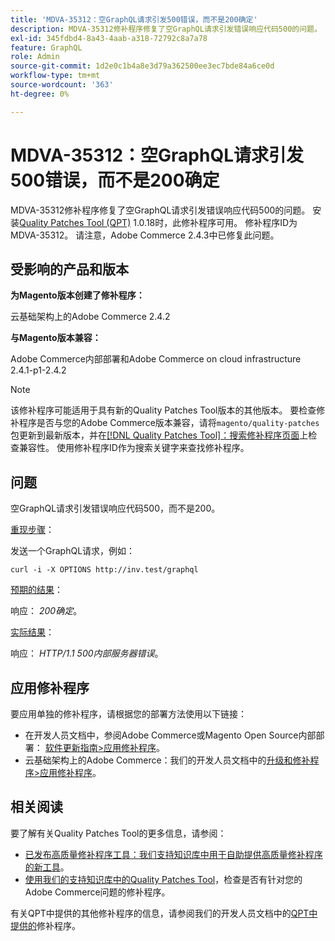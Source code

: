 ```yaml
---
title: 'MDVA-35312：空GraphQL请求引发500错误，而不是200确定'
description: MDVA-35312修补程序修复了空GraphQL请求引发错误响应代码500的问题。 安装[Quality Patches Tool (QPT)](/help/announcements/adobe-commerce-announcements/magento-quality-patches-released-new-tool-to-self-serve-quality-patches.md) 1.0.18后，即可使用此修补程序。 修补程序ID为MDVA-35312。 请注意，Adobe Commerce 2.4.3中已修复此问题。
exl-id: 345fdbd4-8a43-4aab-a318-72792c8a7a78
feature: GraphQL
role: Admin
source-git-commit: 1d2e0c1b4a8e3d79a362500ee3ec7bde84a6ce0d
workflow-type: tm+mt
source-wordcount: '363'
ht-degree: 0%

---
```


# MDVA-35312：空GraphQL请求引发500错误，而不是200确定

MDVA-35312修补程序修复了空GraphQL请求引发错误响应代码500的问题。 安装[Quality Patches Tool (QPT)](/help/announcements/adobe-commerce-announcements/magento-quality-patches-released-new-tool-to-self-serve-quality-patches.md) 1.0.18时，此修补程序可用。 修补程序ID为MDVA-35312。 请注意，Adobe Commerce 2.4.3中已修复此问题。

## 受影响的产品和版本

**为Magento版本创建了修补程序：**

云基础架构上的Adobe Commerce 2.4.2

**与Magento版本兼容：**

Adobe Commerce内部部署和Adobe Commerce on cloud infrastructure 2.4.1-p1-2.4.2

>[!NOTE]
>
>该修补程序可能适用于具有新的Quality Patches Tool版本的其他版本。 要检查修补程序是否与您的Adobe Commerce版本兼容，请将`magento/quality-patches`包更新到最新版本，并在[[!DNL Quality Patches Tool]：搜索修补程序页面](https://devdocs.magento.com/quality-patches/tool.html#patch-grid)上检查兼容性。 使用修补程序ID作为搜索关键字来查找修补程序。

## 问题

空GraphQL请求引发错误响应代码500，而不是200。

<u>重现步骤</u>：

发送一个GraphQL请求，例如：

```curl
curl -i -X OPTIONS http://inv.test/graphql
```

<u>预期的结果</u>：

响应： *200确定*。

<u>实际结果</u>：

响应： *HTTP/1.1 500内部服务器错误*。

## 应用修补程序

要应用单独的修补程序，请根据您的部署方法使用以下链接：

* 在开发人员文档中，参阅Adobe Commerce或Magento Open Source内部部署： [软件更新指南>应用修补程序](https://devdocs.magento.com/guides/v2.4/comp-mgr/patching/mqp.html)。
* 云基础架构上的Adobe Commerce：我们的开发人员文档中的[升级和修补程序>应用修补程序](https://devdocs.magento.com/cloud/project/project-patch.html)。

## 相关阅读

要了解有关Quality Patches Tool的更多信息，请参阅：

* [已发布高质量修补程序工具：我们支持知识库中用于自助提供高质量修补程序的新工具](/help/announcements/adobe-commerce-announcements/magento-quality-patches-released-new-tool-to-self-serve-quality-patches.md)。
* [使用我们的支持知识库中的Quality Patches Tool](/help/support-tools/patches-available-in-qpt-tool/check-patch-for-magento-issue-with-magento-quality-patches.md)，检查是否有针对您的Adobe Commerce问题的修补程序。

有关QPT中提供的其他修补程序的信息，请参阅我们的开发人员文档中的[QPT中提供的](https://devdocs.magento.com/quality-patches/tool.html#patch-grid)修补程序。
